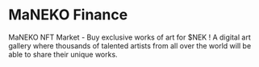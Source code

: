 # MaNEKO Finance
MaNEKO NFT Market - Buy exclusive works of art for $NEK ! 
A digital art gallery where thousands of talented artists from all over the world will be able to share their unique works.